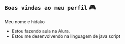 ## `Boas vindas ao meu perfil` 🎮

Meu nome e hidako

- Estou fazendo aula na Alura.
- Estou me desenvolvendo na linguagem de java script

